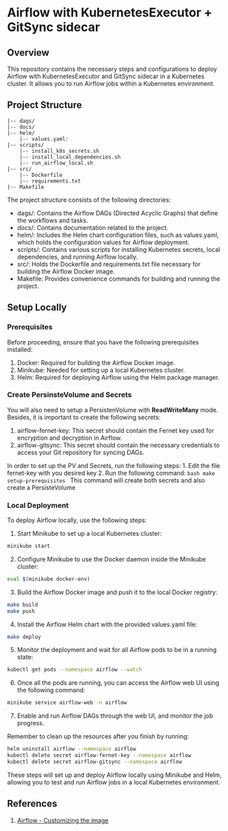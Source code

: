 # Airflow with KubernetesExecutor + GitSync sidecar

## Overview

This repository contains the necessary steps and configurations to deploy Airflow with KubernetesExecutor and GitSync sidecar in a Kubernetes cluster. It allows you to run Airflow jobs within a Kubernetes environment.

## Project Structure

```
|-- dags/
|-- docs/
|-- helm/
    |-- values.yaml: 
|-- scripts/
    |-- install_k8s_secrets.sh
    |-- install_local_dependencies.sh
    |-- run_airflow_local.sh
|-- src/
    |-- Dockerfile
    |-- requirements.txt
|-- Makefile
```

The project structure consists of the following directories:

- dags/: Contains the Airflow DAGs (Directed Acyclic Graphs) that define the workflows and tasks.
- docs/: Contains documentation related to the project.
- helm/: Includes the Helm chart configuration files, such as values.yaml, which holds the configuration values for Airflow deployment.
- scripts/: Contains various scripts for installing Kubernetes secrets, local dependencies, and running Airflow locally.
- src/: Holds the Dockerfile and requirements.txt file necessary for building the Airflow Docker image.
- Makefile: Provides convenience commands for building and running the project.

## Setup Locally

### Prerequisites

Before proceeding, ensure that you have the following prerequisites installed:

1. Docker: Required for building the Airflow Docker image.
1. Minikube: Needed for setting up a local Kubernetes cluster.
1. Helm: Required for deploying Airflow using the Helm package manager.

### Create PersinsteVolume and Secrets

You will also need to setup a PersistenVolume with **ReadWriteMany** mode. Besides, it is important to create the following secrets:

1. airflow-fernet-key: This secret should contain the Fernet key used for encryption and decryption in Airflow.
2. airflow-gitsync: This secret should contain the necessary credentials to access your Git repository for syncing DAGs.

In order to set up the PV and Secrets, run the following steps:
    1. Edit the file fernet-key with you desired key
    2. Run the following command:
        ```bash
        make setup-prerequisites
        ```
        This command will create both secrets and also create a PersisteVolume

### Local Deployment

To deploy Airflow locally, use the following steps:

1. Start Minikube to set up a local Kubernetes cluster:

```bash
minikube start
```

2. Configure Minikube to use the Docker daemon inside the Minikube cluster:

```bash
eval $(minikube docker-env)
```

3. Build the Airflow Docker image and push it to the local Docker registry:

```bash
make build
make push
```

4. Install the Airflow Helm chart with the provided values.yaml file:

```bash
make deploy
```

5. Monitor the deployment and wait for all Airflow pods to be in a running state:

```bash
kubectl get pods --namespace airflow --watch
```

6. Once all the pods are running, you can access the Airflow web UI using the following command:

```bash
minikube service airflow-web -n airflow
```

7. Enable and run Airflow DAGs through the web UI, and monitor the job progress.

Remember to clean up the resources after you finish by running:

```bash
helm uninstall airflow --namespace airflow
kubectl delete secret airflow-fernet-key --namespace airflow
kubectl delete secret airflow-gitsync --namespace airflow
```

These steps will set up and deploy Airflow locally using Minikube and Helm, allowing you to test and run Airflow jobs in a local Kubernetes environment.

## References
1. [Airflow - Customizing the image](https://airflow.apache.org/docs/docker-stack/build.html#customizing-the-image)